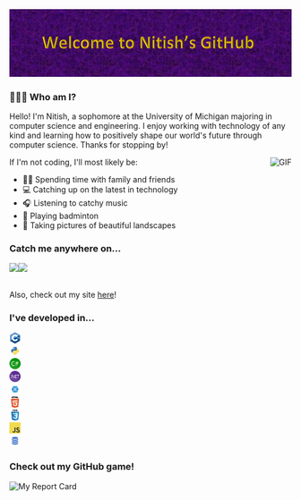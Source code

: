 <div align="center">
  <img src="https://raw.githubusercontent.com/nitishvijai/nitishvijai/master/GitHubHeader.png">
</div>

### 🙋🏾‍♂️ Who am I?

Hello! I'm Nitish, a sophomore at the University of Michigan majoring in computer science and engineering. I enjoy working with technology of any kind and learning how to positively shape our world's future through computer science. Thanks for stopping by!

<img align="right" alt="GIF" src="https://media.giphy.com/media/PiQejEf31116URju4V/giphy.gif" />

If I'm not coding, I'll most likely be:

- 👨‍👦 Spending time with family and friends
- 💻 Catching up on the latest in technology
- 🎧 Listening to catchy music
- 🏸 Playing badminton
- 📸 Taking pictures of beautiful landscapes

### Catch me anywhere on...

<a href="https://linkedin.com/in/nitishvijai/"><img align="left" height="22px" src="https://cdn.jsdelivr.net/npm/simple-icons@3.1.0/icons/linkedin.svg"></a>
<a href="mailto:nitishv@umich.edu"><img align="left" height="22px" src="https://cdn.jsdelivr.net/npm/simple-icons@3.1.0/icons/mail-dot-ru.svg"></a>

</br></br>

Also, check out my site [here](https://nitishv.dev/)!

### I've developed in...

<code><img height="20" src="https://raw.githubusercontent.com/github/explore/80688e429a7d4ef2fca1e82350fe8e3517d3494d/topics/cpp/cpp.png">
<img height="20" src="https://raw.githubusercontent.com/github/explore/80688e429a7d4ef2fca1e82350fe8e3517d3494d/topics/python/python.png">
<img height="20" src="https://raw.githubusercontent.com/github/explore/80688e429a7d4ef2fca1e82350fe8e3517d3494d/topics/csharp/csharp.png">
<img height="20" src="https://raw.githubusercontent.com/github/explore/93d8a67084f94b2a444e510199a6e7622e5b09a3/topics/dotnet/dotnet.png">
<img height="20" src="https://raw.githubusercontent.com/github/explore/80688e429a7d4ef2fca1e82350fe8e3517d3494d/topics/xamarin/xamarin.png">
<img height="20" src="https://raw.githubusercontent.com/github/explore/80688e429a7d4ef2fca1e82350fe8e3517d3494d/topics/html/html.png">
<img height="20" src="https://raw.githubusercontent.com/github/explore/80688e429a7d4ef2fca1e82350fe8e3517d3494d/topics/css/css.png">
<img height="20" src="https://raw.githubusercontent.com/github/explore/80688e429a7d4ef2fca1e82350fe8e3517d3494d/topics/javascript/javascript.png">
<img height="20" src="https://raw.githubusercontent.com/github/explore/80688e429a7d4ef2fca1e82350fe8e3517d3494d/topics/sql/sql.png"></code>

### Check out my GitHub game!

![My Report Card](https://github-readme-stats.vercel.app/api?username=nitishvijai&show_icons=true&hide_border=true)
